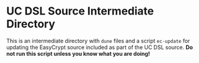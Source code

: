UC DSL Source Intermediate Directory
================================================================================

This is an intermediate directory with `dune` files and a script
`ec-update` for updating the EasyCrypt source included as part of the
UC DSL source. <strong>Do not run this script unless you know what you
are doing!</strong>
